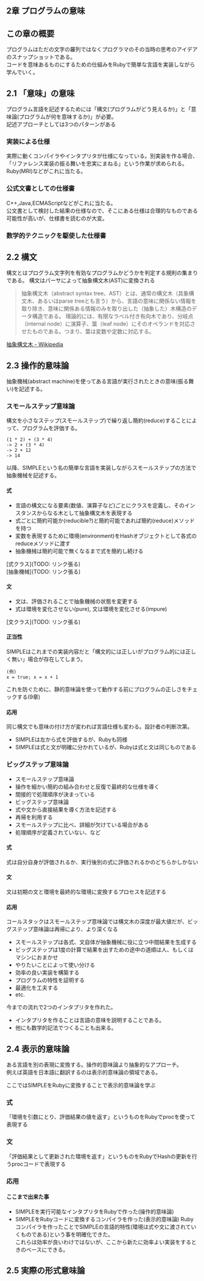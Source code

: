 2章 プログラムの意味
------------
## この章の概要
プログラムはただの文字の羅列ではなくプログラマのその当時の思考のアイデアのスナップショットである。  
コードを意味あるものにするための仕組みをRubyで簡単な言語を実装しながら学んでいく。

## 2.1 「意味」の意味
プログラム言語を記述するためには「構文(プログラムがどう見えるか)」と「意味論(プログラムが何を意味するか)」が必要。  
記述アプローチとしては3つのパターンがある

### 実装による仕様
実際に動くコンパイラやインタプリタが仕様になっている。別実装を作る場合、「リファレンス実装の振る舞いを忠実にまねる」という作業が求められる。  
Ruby(MRI)などがこれに当たる。

### 公式文書としての仕様書
C++,Java,ECMAScriptなどがこれに当たる。  
公文書として検討した結果の仕様なので、そこにある仕様は合理的なものである可能性が高いが、仕様書を読むのが大変。

### 数学的テクニックを駆使した仕様書

## 2.2 構文
構文とはプログラム文字列を有効なプログラムかどうかを判定する規則の集まりである。
構文はパーサによって抽象構文木(AST)に変換される

> 抽象構文木（abstract syntax tree、AST）とは、通常の構文木（具象構文木、あるいはparse treeとも言う）から、言語の意味に関係ない情報を取り除き、意味に関係ある情報のみを取り出した（抽象した）木構造のデータ構造である。
> 理論的には、有限なラベル付き有向木であり、分岐点（internal node）に演算子、葉（leaf node）にそのオペランドを対応させたものである。つまり、葉は変数や定数に対応する。

[抽象構文木 - Wikipedia](http://ja.wikipedia.org/wiki/%E6%8A%BD%E8%B1%A1%E6%A7%8B%E6%96%87%E6%9C%A8)

## 2.3 操作的意味論
抽象機械(abstract machine)を使ってある言語が実行されたときの意味(振る舞い)を記述する。

### スモールステップ意味論
構文を小さなステップ(スモールステップ)で繰り返し簡約(reduce)することによって、プログラムを評価する。

```
(1 * 2) + (3 * 4)
-> 2 + (3 * 4)
-> 2 + 12
-> 14
```

以降、SIMPLEという名の簡単な言語を実装しながらスモールステップの方法で抽象機械を記述する。

#### 式
* 言語の構文になる要素(数値、演算子など)ごとにクラスを定義し、そのインスタンスからなる木として抽象構文木を表現する  
* 式ごとに簡約可能か(reducible?)と簡約可能であれば簡約(reduce)メソッドを持つ  
* 変数を表現するために環境(environment)をHashオブジェクトとして各式のreduceメソッドに渡す
* 抽象機械は簡約可能で無くなるまで式を簡約し続ける

[式クラス](TODO: リンク張る)  
[抽象機械](TODO: リンク張る)

#### 文
* 文は、評価されることで抽象機械の状態を変更する
 * 式は環境を変化させない(pure), 文は環境を変化させる(impure)

[文クラス](TODO: リンク張る)

#### 正当性
SIMPLEはこれまでの実装内容だと「構文的には正しいがプログラム的には正しく無い」場合が存在してしまう。  
```
(例)
x = true; x = x + 1
```
これを防ぐために、静的意味論を使って動作する前にプログラムの正しさをチェックする(9章)

#### 応用
同じ構文でも意味の付け方が変われば言語仕様も変わる。設計者の判断次第。

* SIMPLEは左から式を評価するが、Rubyも同様
* SIMPLEは式と文が明確に分かれているが、Rubyは式と文は同じものである

### ビッグステップ意味論
* スモールステップ意味論
 * 操作を細かい簡約の組み合わせと反復で最終的な仕様を導く
 * 間接的で処理順序が決まっている
* ビッグステップ意味論
 * 式や文から直接結果を導く方法を記述する
  * 再帰を利用する
  * スモールステップに比べ、詳細が欠けている場合がある
   * 処理順序が定義されていない、など

#### 式
式は自分自身が評価されるか、実行後別の式に評価されるかのどちらかしかない

#### 文
文は初期の文と環境を最終的な環境に変換するプロセスを記述する

#### 応用
コールスタックはスモールステップ意味論では構文木の深度が最大値だが、ビッグステップ意味論は再帰により、より深くなる

* スモールステップは各式、文自体が抽象機械に役に立つ中間結果を生成する
* ビッグステップは1度の計算で結果を出すための途中の道順は人、もしくはマシンにおまかせ
* やりたいことによって使い分ける
 * 効率の良い実装を構築する
 * プログラムの特性を証明する
 * 最適化を工夫する
 * etc.

今までの流れで2つのインタプリタを作れた。

* インタプリタを作ることは言語の意味を説明することである。
* 他にも数学的記法でつくることも出来る。

## 2.4 表示的意味論
ある言語を別の表現に変換する。操作的意味論より抽象的なアプローチ。  
例えば英語を日本語に翻訳するのは表示的意味論の領域である。  
  
ここではSIMPLEをRubyに変換することで表示的意味論を学ぶ

### 式
「環境を引数にとり、評価結果の値を返す」というものをRubyでprocを使って表現する

### 文
「評価結果として更新された環境を返す」というものをRubyでHashの更新を行うprocコードで表現する

### 応用
#### ここまで出来た事
* SIMPLEを実行可能なインタプリタをRubyで作った(操作的意味論)
* SIMPLEをRubyコードに変換するコンパイラを作った(表示的意味論)
Rubyコンパイラを作ったことでSIMPLEの言語的特性(環境は式や文に渡されていくものである)という事を明確化できた。  
これらは効率が良いわけではないが、ここから新たに効率よい実装をするときのベースにできる。

## 2.5 実際の形式意味論
